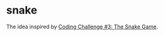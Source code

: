 # snake

The idea inspired by [Coding Challenge #3: The Snake Game](https://www.youtube.com/watch?v=AaGK-fj-BAM).
